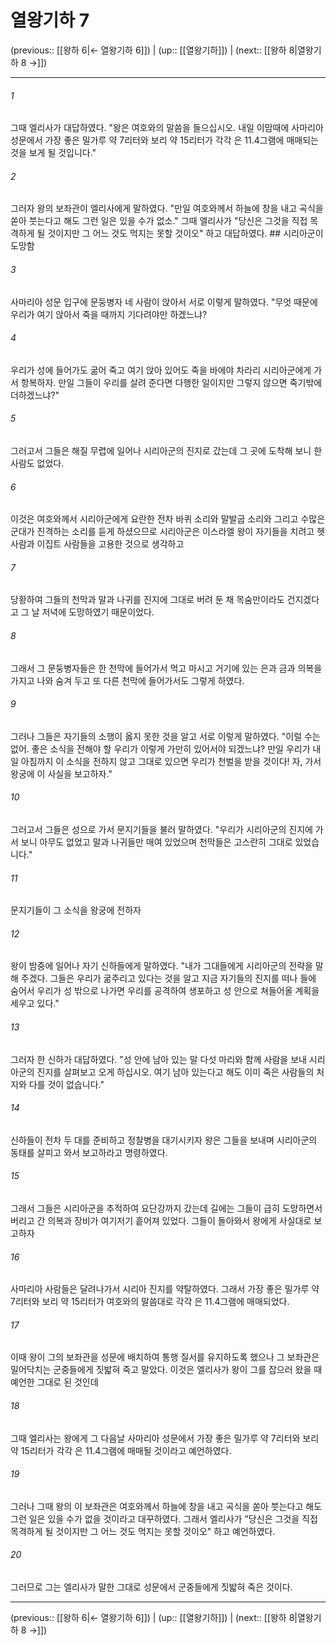# 열왕기하 7

(previous:: [[왕하 6|← 열왕기하 6]]) | (up:: [[열왕기하]]) | (next:: [[왕하 8|열왕기하 8 →]])

***




###### 1 

그때 엘리사가 대답하였다. "왕은 여호와의 말씀을 들으십시오. 내일 이맘때에 사마리아 성문에서 가장 좋은 밀가루 약 7리터와 보리 약 15리터가 각각 은 11.4그램에 매매되는 것을 보게 될 것입니다." 



###### 2 

그러자 왕의 보좌관이 엘리사에게 말하였다. "만일 여호와께서 하늘에 창을 내고 곡식을 쏟아 붓는다고 해도 그런 일은 있을 수가 없소." 그때 엘리사가 "당신은 그것을 직접 목격하게 될 것이지만 그 어느 것도 먹지는 못할 것이오" 하고 대답하였다. ## 시리아군이 도망함 



###### 3 

사마리아 성문 입구에 문둥병자 네 사람이 앉아서 서로 이렇게 말하였다. "무엇 때문에 우리가 여기 앉아서 죽을 때까지 기다려야만 하겠느냐? 



###### 4 

우리가 성에 들어가도 굶어 죽고 여기 앉아 있어도 죽을 바에야 차라리 시리아군에게 가서 항복하자. 만일 그들이 우리를 살려 준다면 다행한 일이지만 그렇지 않으면 죽기밖에 더하겠느냐?" 



###### 5 

그러고서 그들은 해질 무렵에 일어나 시리아군의 진지로 갔는데 그 곳에 도착해 보니 한 사람도 없었다. 



###### 6 

이것은 여호와께서 시리아군에게 요란한 전차 바퀴 소리와 말발굽 소리와 그리고 수많은 군대가 진격하는 소리를 듣게 하셨으므로 시리아군은 이스라엘 왕이 자기들을 치려고 헷 사람과 이집트 사람들을 고용한 것으로 생각하고 



###### 7 

당황하여 그들의 천막과 말과 나귀를 진지에 그대로 버려 둔 채 목숨만이라도 건지겠다고 그 날 저녁에 도망하였기 때문이었다. 



###### 8 

그래서 그 문둥병자들은 한 천막에 들어가서 먹고 마시고 거기에 있는 은과 금과 의복을 가지고 나와 숨겨 두고 또 다른 천막에 들어가서도 그렇게 하였다. 



###### 9 

그러나 그들은 자기들의 소행이 옳지 못한 것을 알고 서로 이렇게 말하였다. "이럴 수는 없어. 좋은 소식을 전해야 할 우리가 이렇게 가만히 있어서야 되겠느냐? 만일 우리가 내일 아침까지 이 소식을 전하지 않고 그대로 있으면 우리가 천벌을 받을 것이다! 자, 가서 왕궁에 이 사실을 보고하자." 



###### 10 

그러고서 그들은 성으로 가서 문지기들을 불러 말하였다. "우리가 시리아군의 진지에 가서 보니 아무도 없었고 말과 나귀들만 매여 있었으며 천막들은 고스란히 그대로 있었습니다." 



###### 11 

문지기들이 그 소식을 왕궁에 전하자 



###### 12 

왕이 밤중에 일어나 자기 신하들에게 말하였다. "내가 그대들에게 시리아군의 전략을 말해 주겠다. 그들은 우리가 굶주리고 있다는 것을 알고 지금 자기들의 진지를 떠나 들에 숨어서 우리가 성 밖으로 나가면 우리를 공격하여 생포하고 성 안으로 쳐들어올 계획을 세우고 있다." 



###### 13 

그러자 한 신하가 대답하였다. "성 안에 남아 있는 말 다섯 마리와 함께 사람을 보내 시리아군의 진지를 살펴보고 오게 하십시오. 여기 남아 있는다고 해도 이미 죽은 사람들의 처지와 다를 것이 없습니다." 



###### 14 

신하들이 전차 두 대를 준비하고 정찰병을 대기시키자 왕은 그들을 보내며 시리아군의 동태를 살피고 와서 보고하라고 명령하였다. 



###### 15 

그래서 그들은 시리아군을 추적하여 요단강까지 갔는데 길에는 그들이 급히 도망하면서 버리고 간 의복과 장비가 여기저기 흩어져 있었다. 그들이 돌아와서 왕에게 사실대로 보고하자 



###### 16 

사마리아 사람들은 달려나가서 시리아 진지를 약탈하였다. 그래서 가장 좋은 밀가루 약 7리터와 보리 약 15리터가 여호와의 말씀대로 각각 은 11.4그램에 매매되었다. 



###### 17 

이때 왕이 그의 보좌관을 성문에 배치하여 통행 질서를 유지하도록 했으나 그 보좌관은 밀어닥치는 군중들에게 짓밟혀 죽고 말았다. 이것은 엘리사가 왕이 그를 잡으러 왔을 때 예언한 그대로 된 것인데 



###### 18 

그때 엘리사는 왕에게 그 다음날 사마리아 성문에서 가장 좋은 밀가루 약 7리터와 보리 약 15리터가 각각 은 11.4그램에 매매될 것이라고 예언하였다. 



###### 19 

그러나 그때 왕의 이 보좌관은 여호와께서 하늘에 창을 내고 곡식을 쏟아 붓는다고 해도 그런 일은 있을 수가 없을 것이라고 대꾸하였다. 그래서 엘리사가 "당신은 그것을 직접 목격하게 될 것이지만 그 어느 것도 먹지는 못할 것이오" 하고 예언하였다. 



###### 20 

그러므로 그는 엘리사가 말한 그대로 성문에서 군중들에게 짓밟혀 죽은 것이다.

***

(previous:: [[왕하 6|← 열왕기하 6]]) | (up:: [[열왕기하]]) | (next:: [[왕하 8|열왕기하 8 →]])
